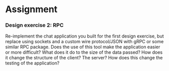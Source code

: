 # Assignment
### Design exercise 2: RPC

Re-implement the chat application you built for the first design exercise, but replace using sockets and a custom wire protocol/JSON with gRPC or some similar RPC package. Does the use of this tool make the application easier or more difficult? What does it do to the size of the data passed? How does it change the structure of the client? The server? How does this change the testing of the application?